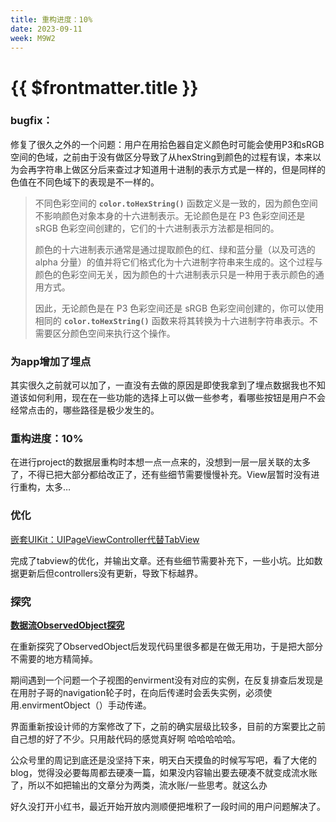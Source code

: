 ```yaml
---
title: 重构进度：10%
date: 2023-09-11
week: M9W2
---
```


# {{ $frontmatter.title }} <Badge type="tip" :text="String($frontmatter.date).slice(0,10)" />

### bugfix：

修复了很久之外的一个问题：用户在用拾色器自定义颜色时可能会使用P3和sRGB空间的色域，之前由于没有做区分导致了从hexString到颜色的过程有误，本来以为会再字符串上做区分后来查过才知道用十进制的表示方式是一样的，但是同样的色值在不同色域下的表现是不一样的。

> 不同色彩空间的 **`color.toHexString()`** 函数定义是一致的，因为颜色空间不影响颜色对象本身的十六进制表示。无论颜色是在 P3 色彩空间还是 sRGB 色彩空间创建的，它们的十六进制表示方法都是相同的。
> 
> 
> 颜色的十六进制表示通常是通过提取颜色的红、绿和蓝分量（以及可选的 alpha 分量）的值并将它们格式化为十六进制字符串来生成的。这个过程与颜色的色彩空间无关，因为颜色的十六进制表示只是一种用于表示颜色的通用方式。
> 
> 因此，无论颜色是在 P3 色彩空间还是 sRGB 色彩空间创建的，你可以使用相同的 **`color.toHexString()`** 函数来将其转换为十六进制字符串表示。不需要区分颜色空间来执行这个操作。
>

### 为app增加了埋点

其实很久之前就可以加了，一直没有去做的原因是即使我拿到了埋点数据我也不知道该如何利用，现在在一些功能的选择上可以做一些参考，看哪些按钮是用户不会经常点击的，哪些路径是极少发生的。

### 重构进度：10%

在进行project的数据层重构时本想一点一点来的，没想到一层一层关联的太多了，不得已把大部分都给改正了，还有些细节需要慢慢补充。View层暂时没有进行重构，太多… 

### 优化

[嵌套UIKit：UIPageViewController代替TabView](/pages/blogs/025.UIPageViewController.md) 

完成了tabview的优化，并输出文章。还有些细节需要补充下，一些小坑。比如数据更新后但controllers没有更新，导致下标越界。

### 探究

[****数据流ObservedObject探究****](../../blogs/026.ObservedObject.md) 

在重新探究了ObservedObject后发现代码里很多都是在做无用功，于是把大部分不需要的地方精简掉。

期间遇到一个问题一个子视图的envirment没有对应的实例，在反复排查后发现是在用肘子哥的navigation轮子时，在向后传递时会丢失实例，必须使用.envirmentObject（）手动传递。

界面重新按设计师的方案修改了下，之前的确实层级比较多，目前的方案要比之前自己想的好了不少。只用敲代码的感觉真好啊 哈哈哈哈哈。

公众号里的周记到底还是没坚持下来，明天白天摸鱼的时候写写吧，看了大佬的blog，觉得没必要每周都去硬凑一篇，如果没内容输出要去硬凑不就变成流水账了，所以不如把输出的文章分为两类，流水账/一些思考。就这么办

好久没打开小红书，最近开始开放内测顺便把堆积了一段时间的用户问题解决了。